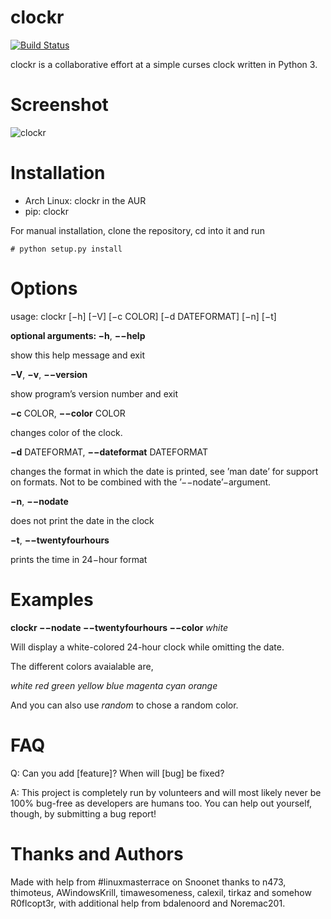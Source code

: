 # clockr
[![Build Status](https://travis-ci.org/shaggytwodope/clockr.svg)](https://travis-ci.org/shaggytwodope/clockr)

clockr is a collaborative effort at a simple curses clock written in Python 3.

# Screenshot
![clockr](http://i.imgur.com/gNyIXlX.png)


# Installation
* Arch Linux: clockr in the AUR
* pip: clockr

For manual installation, clone the repository, cd into it and run
```
# python setup.py install
```


# Options

usage: clockr [−h] [−V] [−c COLOR] [−d DATEFORMAT] [−n] [−t]

**optional arguments: 
−h**, **−−help**

show this help message and exit

**−V**, **−v**, **−−version**

show program’s version number and exit

**−c** COLOR, **−−color** COLOR

changes color of the clock.

**−d** DATEFORMAT, **−−dateformat** DATEFORMAT

changes the format in which the date is printed, see ’man date’ for support on formats. Not to be combined with the ’−−nodate’−argument.

**−n**, **−−nodate**

does not print the date in the clock

**−t**, **−−twentyfourhours**

prints the time in 24−hour format


# Examples

**clockr −−nodate −−twentyfourhours −−color** _white_

Will display a white-colored 24-hour clock while omitting the date.

The different colors avaialable are,

_white red green yellow blue magenta cyan orange_

And you can also use _random_ to chose a random color.



# FAQ
Q: Can you add [feature]? When will [bug] be fixed?

A: This project is completely run by volunteers and will most likely never be 100% bug-free as developers are humans too. You can help out yourself, though, by submitting a bug report!

# Thanks and Authors
Made with help from #linuxmasterrace on Snoonet thanks to n473, thimoteus, AWindowsKrill, timawesomeness, calexil, tirkaz and somehow R0flcopt3r, with additional help from bdalenoord and Noremac201.

